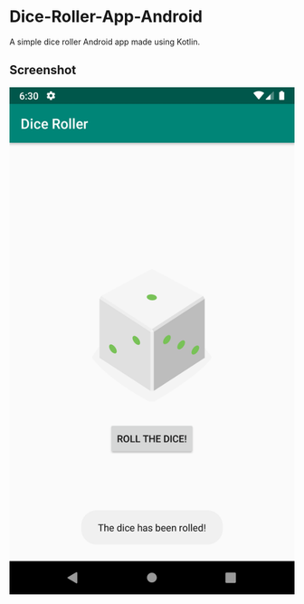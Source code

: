 # Dice-Roller-App-Android
A simple dice roller Android app made using Kotlin.

## Screenshot

![Screenshot1](screenshots/Screenshot_1.png)